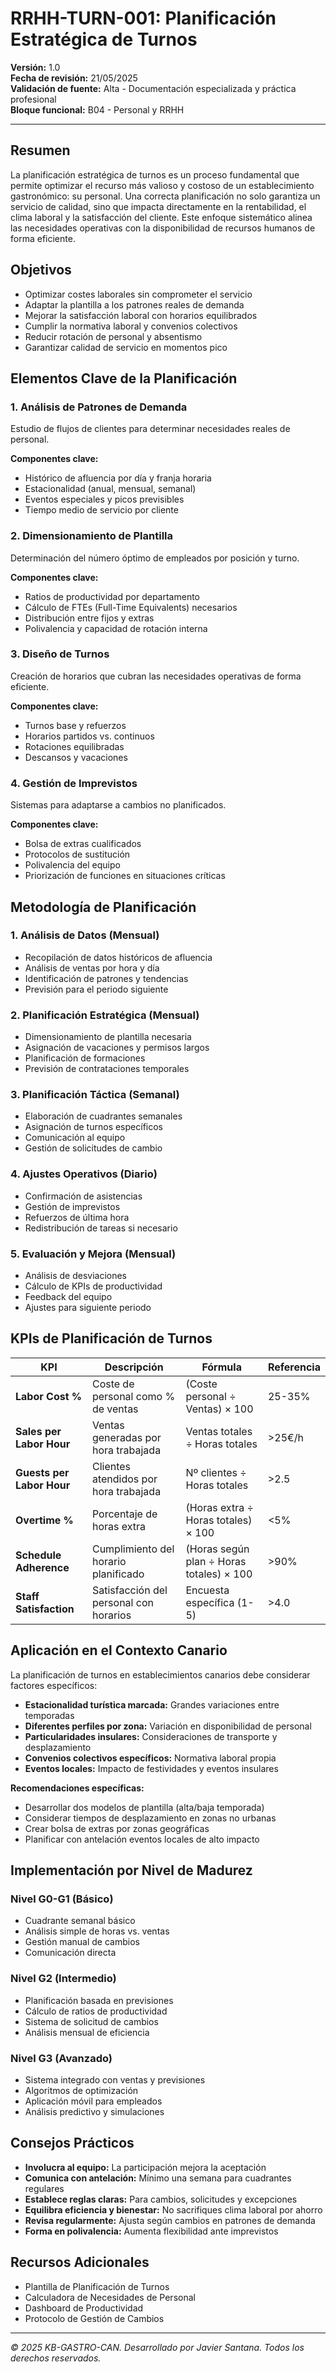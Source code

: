 # RRHH-TURN-001: Planificación Estratégica de Turnos

**Versión:** 1.0  
**Fecha de revisión:** 21/05/2025  
**Validación de fuente:** Alta - Documentación especializada y práctica profesional  
**Bloque funcional:** B04 - Personal y RRHH

---

## Resumen

La planificación estratégica de turnos es un proceso fundamental que permite optimizar el recurso más valioso y costoso de un establecimiento gastronómico: su personal. Una correcta planificación no solo garantiza un servicio de calidad, sino que impacta directamente en la rentabilidad, el clima laboral y la satisfacción del cliente. Este enfoque sistemático alinea las necesidades operativas con la disponibilidad de recursos humanos de forma eficiente.

## Objetivos

- Optimizar costes laborales sin comprometer el servicio
- Adaptar la plantilla a los patrones reales de demanda
- Mejorar la satisfacción laboral con horarios equilibrados
- Cumplir la normativa laboral y convenios colectivos
- Reducir rotación de personal y absentismo
- Garantizar calidad de servicio en momentos pico

## Elementos Clave de la Planificación

### 1. Análisis de Patrones de Demanda
Estudio de flujos de clientes para determinar necesidades reales de personal.

**Componentes clave:**
- Histórico de afluencia por día y franja horaria
- Estacionalidad (anual, mensual, semanal)
- Eventos especiales y picos previsibles
- Tiempo medio de servicio por cliente

### 2. Dimensionamiento de Plantilla
Determinación del número óptimo de empleados por posición y turno.

**Componentes clave:**
- Ratios de productividad por departamento
- Cálculo de FTEs (Full-Time Equivalents) necesarios
- Distribución entre fijos y extras
- Polivalencia y capacidad de rotación interna

### 3. Diseño de Turnos
Creación de horarios que cubran las necesidades operativas de forma eficiente.

**Componentes clave:**
- Turnos base y refuerzos
- Horarios partidos vs. continuos
- Rotaciones equilibradas
- Descansos y vacaciones

### 4. Gestión de Imprevistos
Sistemas para adaptarse a cambios no planificados.

**Componentes clave:**
- Bolsa de extras cualificados
- Protocolos de sustitución
- Polivalencia del equipo
- Priorización de funciones en situaciones críticas

## Metodología de Planificación

### 1. Análisis de Datos (Mensual)
- Recopilación de datos históricos de afluencia
- Análisis de ventas por hora y día
- Identificación de patrones y tendencias
- Previsión para el periodo siguiente

### 2. Planificación Estratégica (Mensual)
- Dimensionamiento de plantilla necesaria
- Asignación de vacaciones y permisos largos
- Planificación de formaciones
- Previsión de contrataciones temporales

### 3. Planificación Táctica (Semanal)
- Elaboración de cuadrantes semanales
- Asignación de turnos específicos
- Comunicación al equipo
- Gestión de solicitudes de cambio

### 4. Ajustes Operativos (Diario)
- Confirmación de asistencias
- Gestión de imprevistos
- Refuerzos de última hora
- Redistribución de tareas si necesario

### 5. Evaluación y Mejora (Mensual)
- Análisis de desviaciones
- Cálculo de KPIs de productividad
- Feedback del equipo
- Ajustes para siguiente periodo

## KPIs de Planificación de Turnos

| KPI | Descripción | Fórmula | Referencia |
|-----|-------------|---------|------------|
| **Labor Cost %** | Coste de personal como % de ventas | (Coste personal ÷ Ventas) × 100 | 25-35% |
| **Sales per Labor Hour** | Ventas generadas por hora trabajada | Ventas totales ÷ Horas totales | >25€/h |
| **Guests per Labor Hour** | Clientes atendidos por hora trabajada | Nº clientes ÷ Horas totales | >2.5 |
| **Overtime %** | Porcentaje de horas extra | (Horas extra ÷ Horas totales) × 100 | <5% |
| **Schedule Adherence** | Cumplimiento del horario planificado | (Horas según plan ÷ Horas totales) × 100 | >90% |
| **Staff Satisfaction** | Satisfacción del personal con horarios | Encuesta específica (1-5) | >4.0 |

## Aplicación en el Contexto Canario

La planificación de turnos en establecimientos canarios debe considerar factores específicos:

- **Estacionalidad turística marcada:** Grandes variaciones entre temporadas
- **Diferentes perfiles por zona:** Variación en disponibilidad de personal
- **Particularidades insulares:** Consideraciones de transporte y desplazamiento
- **Convenios colectivos específicos:** Normativa laboral propia
- **Eventos locales:** Impacto de festividades y eventos insulares

**Recomendaciones específicas:**
- Desarrollar dos modelos de plantilla (alta/baja temporada)
- Considerar tiempos de desplazamiento en zonas no urbanas
- Crear bolsa de extras por zonas geográficas
- Planificar con antelación eventos locales de alto impacto

## Implementación por Nivel de Madurez

### Nivel G0-G1 (Básico)
- Cuadrante semanal básico
- Análisis simple de horas vs. ventas
- Gestión manual de cambios
- Comunicación directa

### Nivel G2 (Intermedio)
- Planificación basada en previsiones
- Cálculo de ratios de productividad
- Sistema de solicitud de cambios
- Análisis mensual de eficiencia

### Nivel G3 (Avanzado)
- Sistema integrado con ventas y previsiones
- Algoritmos de optimización
- Aplicación móvil para empleados
- Análisis predictivo y simulaciones

## Consejos Prácticos

- **Involucra al equipo:** La participación mejora la aceptación
- **Comunica con antelación:** Mínimo una semana para cuadrantes regulares
- **Establece reglas claras:** Para cambios, solicitudes y excepciones
- **Equilibra eficiencia y bienestar:** No sacrifiques clima laboral por ahorro
- **Revisa regularmente:** Ajusta según cambios en patrones de demanda
- **Forma en polivalencia:** Aumenta flexibilidad ante imprevistos

## Recursos Adicionales

- Plantilla de Planificación de Turnos
- Calculadora de Necesidades de Personal
- Dashboard de Productividad
- Protocolo de Gestión de Cambios

---

*© 2025 KB-GASTRO-CAN. Desarrollado por Javier Santana. Todos los derechos reservados.*
